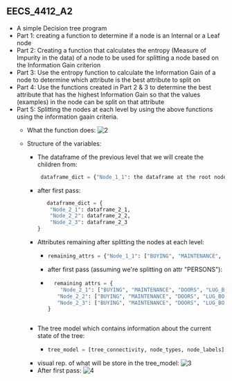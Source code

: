 ## EECS_4412_A2
  - A simple Decision tree program
  - Part 1: creating a function to determine if a node is an Internal or a Leaf node
  - Part 2: Creating a function that calculates the entropy (Measure of Impurity in the data) of a node to be used for splitting a node based on the Information Gain criterion
  - Part 3: Use the entropy function to calculate the Information Gain of a node to determine which attribute is the best attribute to split on
  - Part 4: Use the functions created in Part 2 & 3 to determine the best attribute that has the highest Information Gain so that the values (examples) in the node can be split on that attribute
  - Part 5: Splitting the nodes at each level by using the above functions using the information gaain criteria.
      - What the function does:
        ![2](https://github.com/nadim365/EECS_4412_A2/assets/26136606/50114717-4480-4708-8017-4b758bcaa02b)

      - Structure of the variables:
          - The dataframe of the previous level that we will create the children from:
             ```python
              dataframe_dict = {"Node_1_1": the dataframe at the root node}
            ```
          - after first pass:
             ```python
                dataframe_dict = {
                 "Node_2_1": dataframe_2_1,
                 "Node_2_2": dataframe_2_2,
                 "Node_2_3": dataframe_2_3
             }
              ```
          - Attributes remaining after splitting the nodes at each level:
            - ```python
              remaining_attrs = {"Node_1_1": ["BUYING", "MAINTENANCE", "DOORS", "PERSONS", "LUG_BOOT", "SAFETY"]}
              ```
            - after first pass (assuming we're splitting on attr "PERSONS"):
            - ```python
                remaining attrs = {
                  "Node_2_1": ["BUYING", "MAINTENANCE", "DOORS", "LUG_BOOT", "SAFETY"],
                 "Node_2_2": ["BUYING", "MAINTENANCE", "DOORS", "LUG_BOOT", "SAFETY"],
                 "Node_2_3": ["BUYING", "MAINTENANCE", "DOORS", "LUG_BOOT", "SAFETY"]
              }
            ```
          - The tree model which contains information about the current state of the tree:
            -  ```python
               tree_model = [tree_connectivity, node_types, node_labels]
               ```
           - visual rep. of what will be store in the tree_model:
             ![3](https://github.com/nadim365/EECS_4412_A2/assets/26136606/bbf90c98-1223-4076-b6d0-8b3cc866e540)
           - After first pass:
             ![4](https://github.com/nadim365/EECS_4412_A2/assets/26136606/a417f65a-0b0f-4555-957d-6658050d12e8)
